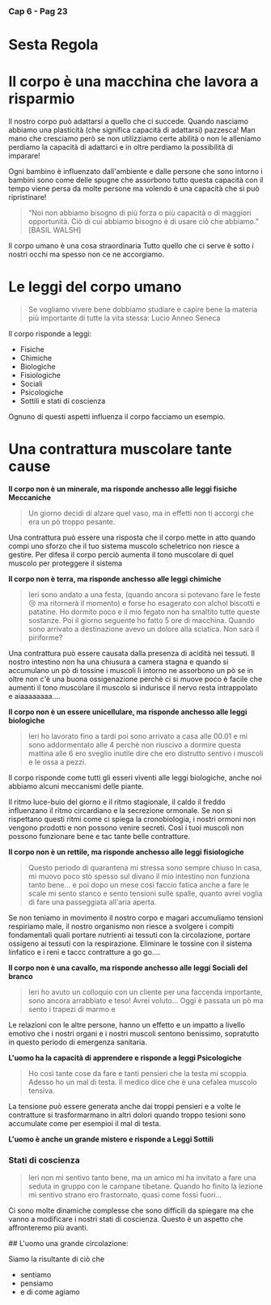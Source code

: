 ### Cap 6 - Pag 23

# Sesta Regola

# Il corpo è una macchina che lavora a risparmio

Il nostro corpo può adattarsi a quello che ci succede. Quando nasciamo abbiamo una plasticità (che significa capacità di adattarsi) pazzesca! Man mano che cresciamo però se non utilizziamo certe abilità o non le alleniamo perdiamo la capacità di adattarci e in oltre perdiamo la possibilità di imparare! 

Ogni bambino è influenzato dall'ambiente e dalle persone che sono intorno i bambini sono come delle spugne che assorbono tutto questa capacità con il tempo viene persa da molte persone ma volendo è una capacità che si può ripristinare! 

> “Noi non abbiamo bisogno di più forza o più capacità o di maggiori opportunità. Ciò di cui abbiamo bisogno è di usare ciò che abbiamo.”  
> [BASIL WALSH]

Il corpo umano è una cosa straordinaria
Tutto quello che ci serve è sotto i nostri occhi ma spesso non ce ne accorgiamo.


# Le leggi del corpo umano

> Se vogliamo vivere bene dobbiamo studiare e capire bene la materia più importante di tutte la vita stessa:
> Lucio Anneo Seneca

Il corpo risponde a leggi:

- Fisiche
- Chimiche
- Biologiche
- Fisiologiche
- Sociali
- Psicologiche
- Sottili e stati di coscienza

Ognuno di questi aspetti influenza il corpo facciamo un esempio.

# Una contrattura muscolare tante cause

**Il corpo non è un minerale, ma risponde anchesso alle leggi fisiche Meccaniche**

> Un giorno decidi di alzare quel vaso, ma in effetti non ti accorgi che era un pò troppo pesante.

Una contrattura può essere una risposta che il corpo mette in atto quando compi uno sforzo che il tuo sistema muscolo scheletrico non riesce a gestire.
Per difesa il corpo perciò aumenta il tono muscolare di quel muscolo per proteggere il sistema

**Il corpo non è terra, ma risponde anchesso alle leggi chimiche**

> Ieri sono andato a una festa, (quando ancora si potevano fare le feste 😢 ma ritornerà il momento) e forse ho esagerato con alchol biscotti e patatine. Ho dormito poco e il mio fegato non ha smaltito tutte queste sostanze.
> Poi il giorno seguente ho fatto 5 ore di macchina.
> Quando sono arrivato a destinazione avevo un dolore alla sciatica. Non sarà il piriforme?

Una contrattura può essere causata dalla presenza di acidità nei tessuti.
Il nostro intestino non ha una chiusura a camera stagna e quando si accumulano un pò di tossine i muscoli li intorno ne assorbono un pò se in oltre non c'è una buona ossigenazione perchè ci si muove poco è facile che aumenti il tono muscolare il muscolo si indurisce il nervo resta intrappolato e aiaaaaaaaa....

**Il corpo non è un essere unicellulare, ma risponde anchesso alle leggi biologiche**

> Ieri ho lavorato fino a tardi poi sono arrivato a casa alle 00.01 e mi sono addormentato alle 4 perchè non riuscivo a dormire questa mattina alle 6 ero sveglio inutile dire che ero distrutto sentivo i muscoli e le ossa a pezzi.

Il corpo risponde come tutti gli esseri viventi alle leggi biologiche, anche noi abbiamo alcuni meccanismi delle piante.

Il ritmo luce-buio del giorno e il ritmo stagionale, il caldo il freddo influenzano il ritmo circardiano e la secrezione ormonale.
Se non si rispettano questi ritmi come ci spiega la cronobiologia, i nostri ormoni non vengono prodotti e non possono venire secreti.
Così i tuoi muscoli non possono funzionare bene e tac tante belle contratture.

**Il corpo non è un rettile, ma risponde anchesso alle leggi fisiologiche**

> Questo periodo di quarantena mi stressa sono sempre chiuso in casa, mi muovo poco stò spesso sul divano il mio intestino non funziona tanto bene... e poi dopo un mese così faccio fatica anche a fare le scale mi sento stanco e sento tensioni sulle spalle, quanto avrei voglia di fare una passeggiata all'aria aperta.

Se non teniamo in movimento il nostro corpo e magari accumuliamo tensioni respiriamo male, il nostro organismo non riesce a svolgere i compiti fondamentali quali portare nutrienti ai tessuti con la circolazione, portare ossigeno ai tessuti con la respirazione.
Eliminare le tossine con il sistema linfatico e i reni e taccc
contratture a go go....

**Il corpo non è una cavallo, ma risponde anchesso alle leggi Sociali del branco**

> Ieri ho avuto un colloquio con un cliente per una faccenda importante, sono ancora arrabbiato e teso! Avrei voluto...
> Oggi è passata un pò ma sento i trapezi di marmo e

Le relazioni con le altre persone, hanno un effetto e un impatto a livello emotivo che i nostri organi e i nostri muscoli sentono benissimo, sopratutto in questo periodo di emergenza sanitaria.

**L'uomo ha la capacità di apprendere e risponde a leggi Psicologiche**

> Ho così tante cose da fare e tanti pensieri che la testa mi scoppia. Adesso ho un mal di testa. Il medico dice che è una cefalea muscolo tensiva.

La tensione può essere generata anche dai troppi pensieri e a volte le contratture si trasformarmano in altri dolori quando troppo tesioni sono accumulate come per esempioi il mal di testa.

**L'uomo è anche un grande mistero e risponde a Leggi Sottili**

### Stati di coscienza

> Ieri non mi sentivo tanto bene, ma un amico mi ha invitato a fare una seduta in gruppo con le campane tibetane. Quando ho finito la lezione mi sentivo strano ero frastornato, quasi come fossi fuori...

Ci sono molte dinamiche complesse che sono difficili da spiegare ma che vanno a modificare i nostri stati di coscienza. Questo è un aspetto che affronteremo più avanti.

## L'uomo una grande circolazione:

Siamo la risultante di ciò che

- sentiamo
- pensiamo
- e di come agiamo

<!--stackedit_data:
eyJoaXN0b3J5IjpbMTgzNTM1MTkzMl19
-->
